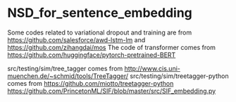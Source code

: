 # NSD_for_sentence_embedding

Some codes related to variational dropout and training are from https://github.com/salesforce/awd-lstm-lm and https://github.com/zihangdai/mos
The code of transformer comes from https://github.com/huggingface/pytorch-pretrained-BERT

src/testing/sim/tree_tagger comes from http://www.cis.uni-muenchen.de/~schmid/tools/TreeTagger/
src/testing/sim/treetagger-python comes from https://github.com/miotto/treetagger-python
https://github.com/PrincetonML/SIF/blob/master/src/SIF_embedding.py
